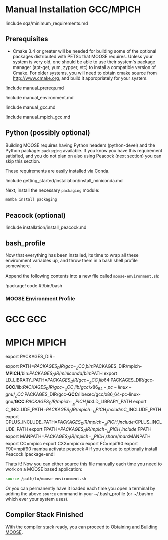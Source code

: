 # Manual Installation GCC/MPICH

!include sqa/minimum_requirements.md

## Prerequisites

- Cmake 3.4 or greater will be needed for building some of the optional packages distributed with PETSc that MOOSE requires. Unless your system is very old, one should be able to use their system's package manager (apt-get, yum, zypper, etc) to install a compatible version of Cmake. For older systems, you will need to obtain cmake source from http://www.cmake.org, and build it appropriately for your system.

!include manual_prereqs.md

!include manual_environment.md

!include manual_gcc.md

!include manual_mpich_gcc.md

## Python (possibly optional)

Building MOOSE requires having Python headers (python-devel) and the Python package: `packaging`
available. If you know you have this requirement satisfied, and you do not plan on also using
Peacock (next section) you can skip this section.

These requirements are easily installed via Conda.

!include getting_started/installation/install_miniconda.md

Next, install the necessary `packaging` module:

```bash
mamba install packaging
```

## Peacock (optional)

!include installation/install_peacock.md

## bash_profile

Now that everything has been installed, its time to wrap all these environment variables up, and throw them in a bash shell profile somewhere.

Append the following contents into a new file called `moose-environment.sh`:

!package! code
#!/bin/bash
### MOOSE Environment Profile
# GCC __GCC__
# MPICH __MPICH__

export PACKAGES_DIR=<what ever you exported initially during the Environment setup>

export PATH=$PACKAGES_DIR/gcc-__GCC__/bin:$PACKAGES_DIR/mpich-__MPICH__/bin:$PACKAGES_DIR/miniconda/bin:$PATH
export LD_LIBRARY_PATH=$PACKAGES_DIR/gcc-__GCC__/lib64:$PACKAGES_DIR/gcc-__GCC__/lib:$PACKAGES_DIR/gcc-__GCC__/lib/gcc/x86_64-pc-linux-gnu/__GCC__:$PACKAGES_DIR/gcc-__GCC__/libexec/gcc/x86_64-pc-linux-gnu/__GCC__:$PACKAGES_DIR/mpich-__MPICH__/lib:$LD_LIBRARY_PATH
export C_INCLUDE_PATH=$PACKAGES_DIR/mpich-__MPICH__/include:$C_INCLUDE_PATH
export CPLUS_INCLUDE_PATH=$PACKAGES_DIR/mpich-__MPICH__/include:$CPLUS_INCLUDE_PATH
export FPATH=$PACKAGES_DIR/mpich-__MPICH__/include:$FPATH
export MANPATH=$PACKAGES_DIR/mpich-__MPICH__/share/man:$MANPATH
export CC=mpicc
export CXX=mpicxx
export FC=mpif90
export F90=mpif90
mamba activate peacock  # if you choose to optionally install Peacock
!package-end!

Thats it! Now you can either source this file manually each time you need to work on a MOOSE based
application:

```bash
source /path/to/moose-environment.sh
```

Or you can permanently have it loaded each time you open a terminal by adding the above `source`
command in your ~/.bash_profile (or ~/.bashrc which ever your system uses).


## Compiler Stack Finished

With the compiler stack ready, you can proceed to [Obtaining and Building MOOSE](getting_started/installation/install_moose.md).
